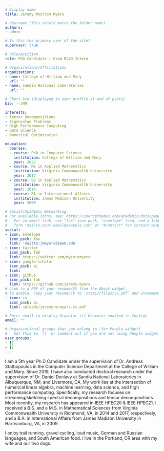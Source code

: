 ```yaml
---
# Display name
title: Jeremy Moulton Myers

# Username (this should match the folder name)
authors:
- admin

# Is this the primary user of the site?
superuser: true

# Role/position
role: PhD Candidate | Grad R\&D Intern

# Organizations/Affiliations
organizations:
- name: College of William and Mary
  url: ""
- name: Sandia National Laboratories
  url: ""

# Short bio (displayed in user profile at end of posts)
bio: --JMM

interests:
- Tensor Decompositions
- Eigenvalue Problems
- High Performance Computing
- Data Science
- Numerical Optimization

education:
  courses:
  - course: PhD in Computer Science
    institution: College of William and Mary
    year: 2022
  - course: MS in Applied Mathematics
    institution: Virginia Commonwealth University
    year: 2017
  - course: BS in Applied Mathematics
    institution: Virginia Commonwealth University
    year: 2014
  - course: BA in International Affairs
    institution: James Madison University
    year: 2009

# Social/Academic Networking
# For available icons, see: https://sourcethemes.com/academic/docs/page-builder/#icons
#   For an email link, use "fas" icon pack, "envelope" icon, and a link in the
#   form "mailto:your-email@example.com" or "#contact" for contact widget.
social:
- icon: envelope
  icon_pack: fas
  link: 'mailto:jmmyers01@wm.edu'
- icon: twitter
  icon_pack: fab
  link: https://twitter.com/myjeremyers
- icon: google-scholar
  icon_pack: ai
  link: 
- icon: github
  icon_pack: fab
  link: https://github.com/jeremy-myers
# Link to a PDF of your resume/CV from the About widget.
# To enable, copy your resume/CV to `static/files/cv.pdf` and uncomment the lines below.
- icon: cv
  icon_pack: ai
  link: uploads/jeremy-m-myers-cv.pdf

# Enter email to display Gravatar (if Gravatar enabled in Config)
email: ""

# Organizational groups that you belong to (for People widget)
#   Set this to `[]` or comment out if you are not using People widget.
user_groups:
- []
- []
---
```


I am a 5th year Ph.D Candidate under the supervision of Dr. Andreas
Stathopoulos in the Computer Science Department at the College of William and
Mary.  Since 2019, I have also conducted doctoral research under the
supervision of Dr. Daniel Dunlavy at Sandia National Laboratories in
Albuquerque, NM, and Livermore, CA.  My work lies at the intersection
of numerical linear algebra, machine learning, data science, and high
performance computing. Specifically, my research focuses on
streaming/sketching spectral decompositions and tensor decompositions.
Most recently, my research has appeared in IEEE HPEC20 \& IEEE HPEC21.
I received a B.S. and a M.S. in Mathematical Sciences from Virginia
Commonwealth University in Richmond, VA, in 2014 and 2017,
respectively, and a B.A. in International Affairs from James Madison
University in Harrisonburg, VA, in 2009.

I enjoy trail running, gravel cycling, loud music, German and Russian
languages, and South American food. I live in the Portland, OR area
with my wife and our two dogs.
